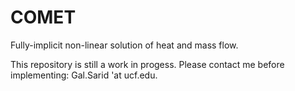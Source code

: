 # COMET

Fully-implicit non-linear solution of heat and mass flow. 

This repository is still a work in progess. Please contact me before implementing: 
Gal.Sarid 'at ucf.edu.

